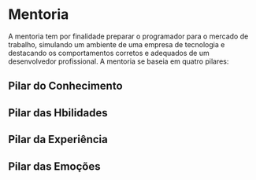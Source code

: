 # Mentoria

A mentoria tem por finalidade preparar o programador para o mercado de trabalho, simulando um ambiente de uma empresa de tecnologia e destacando os comportamentos corretos e adequados de um desenvolvedor profissional. A mentoria se baseia em quatro pilares:

## Pilar do Conhecimento

## Pilar das Hbilidades

## Pilar da Experiência

## Pilar das Emoções